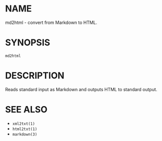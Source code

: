 # NAME
md2html - convert from Markdown to HTML.

# SYNOPSIS

    md2html

# DESCRIPTION
Reads standard input as Markdown and outputs HTML to standard output.

# SEE ALSO
- `xml2txt(1)`
- `html2txt(1)`
- `markdown(3)`
